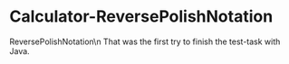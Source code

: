 # Calculator-ReversePolishNotation
ReversePolishNotation\n
That was the first try to finish the test-task with Java.
